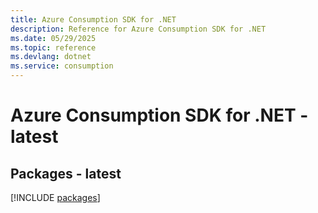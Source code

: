 ```yaml
---
title: Azure Consumption SDK for .NET
description: Reference for Azure Consumption SDK for .NET
ms.date: 05/29/2025
ms.topic: reference
ms.devlang: dotnet
ms.service: consumption
---
```

# Azure Consumption SDK for .NET - latest
## Packages - latest
[!INCLUDE [packages](consumption-index.md)]